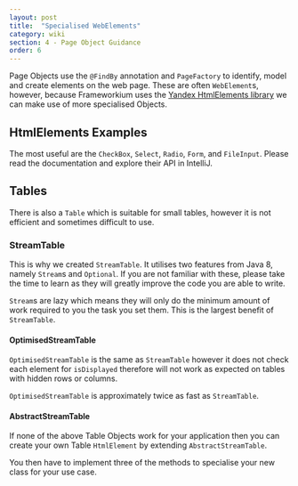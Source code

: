 ```yaml
---
layout: post
title:  "Specialised WebElements"
category: wiki
section: 4 - Page Object Guidance
order: 6
---
```

Page Objects use the `@FindBy` annotation and `PageFactory` to identify,
model and create elements on the web page. These are often `WebElement`s,
however, because Frameworkium uses the
[Yandex HtmlElements library](http://htmlelements.qatools.ru/)
we can make use of more specialised Objects.

## HtmlElements Examples

The most useful are the `CheckBox`, `Select`, `Radio`, `Form`, and `FileInput`.
Please read the documentation and explore their API in IntelliJ.

## Tables

There is also a `Table` which is suitable for small tables, however it is
not efficient and sometimes difficult to use.

### StreamTable

This is why we created `StreamTable`. It utilises two features from Java 8,
namely `Stream`s and `Optional`. If you are not familiar with these, please take
the time to learn as they will greatly improve the code you are able to write.

`Stream`s are lazy which means they will only do the minimum amount of work
required to you the task you set them. This is the largest benefit of 
`StreamTable`.

#### OptimisedStreamTable

`OptimisedStreamTable` is the same as `StreamTable` however it does not
check each element for `isDisplayed` therefore will not work as expected
on tables with hidden rows or columns.

`OptimisedStreamTable` is approximately twice as fast as `StreamTable`.

#### AbstractStreamTable

If none of the above Table Objects work for your application then you
can create your own Table `HtmlElement` by extending `AbstractStreamTable`.

You then have to implement three of the methods to specialise your new class
for your use case.
